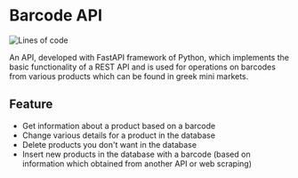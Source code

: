 # Barcode API

![Lines of code](https://img.shields.io/tokei/lines/github/rkeytech/barcode-api?label=Total%20Lines&style=flat-square)

An API, developed with FastAPI framework of Python, which implements the basic functionality of a REST API and is used for operations on barcodes from various products which can be found in greek mini markets.

## Feature

* Get information about a product based on a barcode
* Change various details for a product in the database
* Delete products you don't want in the database
* Insert new products in the database with a barcode (based on information which obtained from another API or web scraping)

